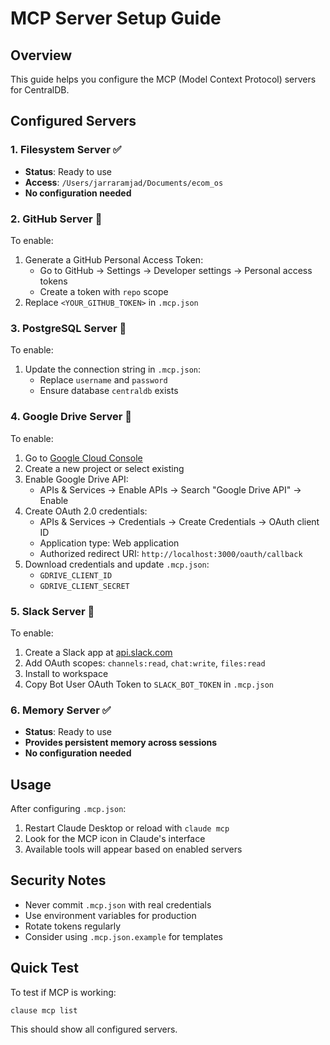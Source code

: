 # MCP Server Setup Guide

## Overview

This guide helps you configure the MCP (Model Context Protocol) servers for CentralDB.

## Configured Servers

### 1. Filesystem Server ✅
- **Status**: Ready to use
- **Access**: `/Users/jarraramjad/Documents/ecom_os`
- **No configuration needed**

### 2. GitHub Server 🔧
To enable:
1. Generate a GitHub Personal Access Token:
   - Go to GitHub → Settings → Developer settings → Personal access tokens
   - Create a token with `repo` scope
2. Replace `<YOUR_GITHUB_TOKEN>` in `.mcp.json`

### 3. PostgreSQL Server 🔧
To enable:
1. Update the connection string in `.mcp.json`:
   - Replace `username` and `password`
   - Ensure database `centraldb` exists

### 4. Google Drive Server 🔧
To enable:
1. Go to [Google Cloud Console](https://console.cloud.google.com)
2. Create a new project or select existing
3. Enable Google Drive API:
   - APIs & Services → Enable APIs → Search "Google Drive API" → Enable
4. Create OAuth 2.0 credentials:
   - APIs & Services → Credentials → Create Credentials → OAuth client ID
   - Application type: Web application
   - Authorized redirect URI: `http://localhost:3000/oauth/callback`
5. Download credentials and update `.mcp.json`:
   - `GDRIVE_CLIENT_ID`
   - `GDRIVE_CLIENT_SECRET`

### 5. Slack Server 🔧
To enable:
1. Create a Slack app at [api.slack.com](https://api.slack.com)
2. Add OAuth scopes: `channels:read`, `chat:write`, `files:read`
3. Install to workspace
4. Copy Bot User OAuth Token to `SLACK_BOT_TOKEN` in `.mcp.json`

### 6. Memory Server ✅
- **Status**: Ready to use
- **Provides persistent memory across sessions**
- **No configuration needed**

## Usage

After configuring `.mcp.json`:

1. Restart Claude Desktop or reload with `claude mcp`
2. Look for the MCP icon in Claude's interface
3. Available tools will appear based on enabled servers

## Security Notes

- Never commit `.mcp.json` with real credentials
- Use environment variables for production
- Rotate tokens regularly
- Consider using `.mcp.json.example` for templates

## Quick Test

To test if MCP is working:
```bash
clause mcp list
```

This should show all configured servers.